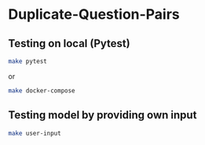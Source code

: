 # Duplicate-Question-Pairs


## Testing on local (Pytest)
```sh
make pytest
```
or
```sh
make docker-compose
```
## Testing model by providing own input
```sh
make user-input
```